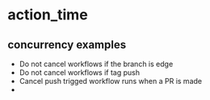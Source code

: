 # action_time

## concurrency examples

- Do not cancel workflows if the branch is edge
- Do not cancel workflows if tag push
- Cancel push trigged workflow runs when a PR is made
-